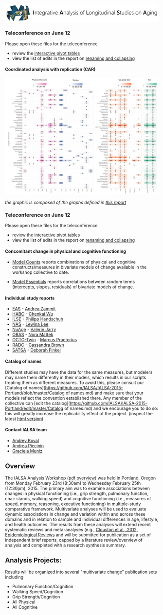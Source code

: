 
[![logl](libs/images/ialsa_long.png)](http://www.ialsa.org/)

### Teleconference on June 12

Please open these files for the teleconference  
- review the [interactive pivot tables](shiny.ouhsc.edu/IALSA-2015-Portland/shiny/pivotTable)  
- view the list of edits in the report on [renaming and collapsing](https://github.com/IALSA/IALSA-2015-Portland/blob/master/reports/rename_collapse/Track_renaming.md)  

#### Coordinated analysis with replication (CAR)
[![prototype](./reports/overlap_search_graphs/figure_overlap/combine_panels-01.png)](https://raw.githubusercontent.com/IALSA/IALSA-2015-Portland/master/reports/overlap_search_graphs/figure_overlap/combine_panels-01.png)

*the graphic is composed of the graphs defined in [this report](http://htmlpreview.github.io/?https://github.com/IALSA/IALSA-2015-Portland/blob/master/reports/overlap_search_graphs/VisualizingOverlap.html)*

### Teleconference on June 12

Please open these files for the teleconference  
- review the [interactive pivot tables](shiny.ouhsc.edu/IALSA-2015-Portland/shiny/pivotTable)  
- view the list of edits in the report on [renaming and collapsing](https://github.com/IALSA/IALSA-2015-Portland/blob/master/reports/rename_collapse/Track_renaming.md)  

#### Concomitant change in physical and cognitive functioning

-  [Model Counts](http://htmlpreview.github.io/?https://github.com/IALSA/IALSA-2015-Portland/blob/master/reports/counts.html) reports combinations of physical and cognitive constructs/measures in bivariate models of change available in the workshop collective to date. 


- [Model Essentials](http://htmlpreview.github.io/?https://github.com/IALSA/IALSA-2015-Portland/blob/master/reports/essentials.html) reports correlations between random terms (intercepts, slopes, residuals) of bivariate models of change. 

#### Individual study reports

- [EAS](http://htmlpreview.github.io/?https://github.com/IALSA/IALSA-2015-Portland/blob/master/reports/individual/eas.html) - [Andrea Zammit](mailto:Andrea.Zammit@einstein.yu.edu)
- [HABC](http://htmlpreview.github.io/?https://github.com/IALSA/IALSA-2015-Portland/blob/master/reports/individual/habc.html) - [Chenkai Wu](mailto:chenkai.wu2010@gmail.com) 
- [ILSE](http://htmlpreview.github.io/?https://github.com/IALSA/IALSA-2015-Portland/blob/master/reports/individual/ilse.html) - [Philipp Handschuh](mailto:philipp.handschuh@uni-ulm.de)
- [NAS](http://htmlpreview.github.io/?https://github.com/IALSA/IALSA-2015-Portland/blob/master/reports/individual/nas.html) - [Lewina Lee](mailto:lewina@bu.edu)
- [NuAge](http://htmlpreview.github.io/?https://github.com/IALSA/IALSA-2015-Portland/blob/master/reports/individual/nuage.html) - [Valerie Jarry ](mailto:valerie.jarry@umontreal.ca )
- [OBAS](http://htmlpreview.github.io/?https://github.com/IALSA/IALSA-2015-Portland/blob/master/reports/individual/obas.html) - [Nora Mattek](mailto:mattekn@ohsu.edu) 
- [OCTO-Twin](http://htmlpreview.github.io/?https://github.com/IALSA/IALSA-2015-Portland/blob/master/reports/individual/octo.html) - [Marcus Praetorius](mailto:marcus.praetorius@psy.gu.se)
- [RADC](http://htmlpreview.github.io/?https://github.com/IALSA/IALSA-2015-Portland/blob/master/reports/individual/radc.html) - [Cassandra Brown](mailto:clb@uvic.ca)
- [SATSA](http://htmlpreview.github.io/?https://github.com/IALSA/IALSA-2015-Portland/blob/master/reports/individual/satsa.html) - [Deborah Finkel](mailto:dfinkel@ius.edu)


#### Catalog of names  
  Different studies may have the data for the same measures, but modelers may name them differently in their models, which results in our scripts treating them as different measures. To avoid this, please consult our [Catalog of names](https://github.com/IALSA/IALSA-2015-Portland/blob/master/Catalog of names.md) and make sure that your models reflect the convention established there. Any member of the collective can [edit the catalog](https://github.com/IALSA/IALSA-2015-Portland/edit/master/Catalog of names.md) and we encourage you to do so: this will greatly increase the replicability effect of the project. (inspect the latest [html version](http://htmlpreview.github.io/?https://github.com/IALSA/IALSA-2015-Portland/blob/master/Catalog_of_names.html)) 
  


#### Contact IALSA team

 - [Andrey Koval](mailto:andkov@uvic.ca)  
 - [Andrea Piccinin](mailto:piccinin@uvic.ca)   
 - [Graciela Muniz](mailto:gm299@cam.ac.uk)  


## Overview

The IALSA Analysis Workshop ([pdf overview](https://www.dropbox.com/s/a8zmh70ybedyec6/IALSA%20Feb%202015%20Workshop%20Overview.pdf?dl=0)) was  held in Portland, Oregon from Monday February 23rd (8:30am) to Wednesday February 25th (12:30pm), 2015. The primary aim was to examine associations between changes in physical functioning (i.e., grip strength, pulmonary function, chair stands, walking speed) and cognitive functioning (i.e., measures of speed, memory, reasoning, executive functioning) in multiple-study comparative framework. Multivariate analyses will be used to evaluate dynamic associations in change and variation within and across these domains and in relation to sample and individual differences in age, lifestyle, and health outcomes. The results from these analyses will extend recent systematic reviews and meta-analyses (e.g., [Clouston et al., 2012, Epidemiological Reviews](https://www.dropbox.com/s/vfe7u2ez5oxp3ev/Clouston_2013_Epidemiol%20Rev.pdf?dl=0) and will be submitted for publication as a set of independent brief reports, capped by a literature review/overview of analysis and completed with a research synthesis summary.

## Analysis Projects: 
Results will be organized into several "multivariate change" publication sets including
* Pulmonary Function/Cognition
* Walking Speed/Cognition
* Grip Strength/Cognition
* All Physical
* All Cognitive

